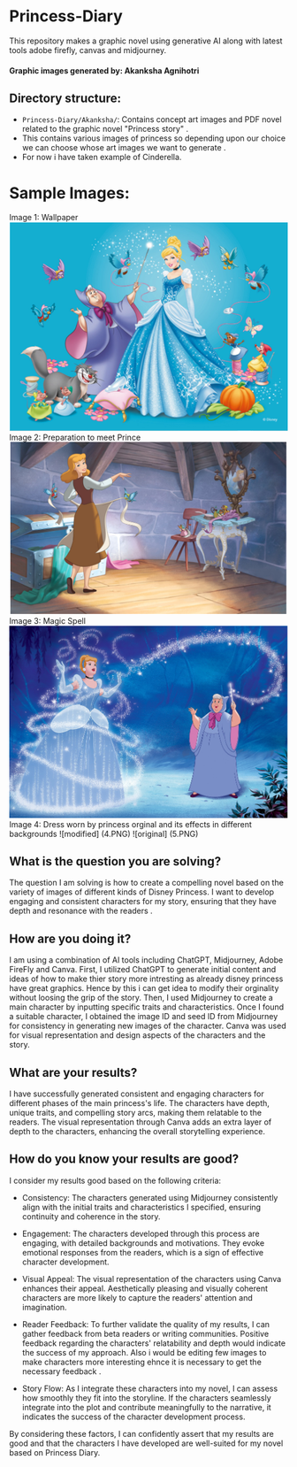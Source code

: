 # Princess-Diary
This repository makes a graphic novel using generative AI along with latest tools adobe firefly, canvas and midjourney.
#### Graphic images generated by: Akanksha Agnihotri
## Directory structure:
- `Princess-Diary/Akanksha/`: Contains concept art images and PDF novel related to the graphic novel "Princess story" . 
- This contains various images of princess so depending upon our choice we can choose whose art images we want to generate .
- For now i have taken example of Cinderella. 

# Sample Images:
Image 1: Wallpaper
![Wallpaper](1.PNG)
Image 2: Preparation to meet Prince
![](3.PNG)
Image 3: Magic Spell
![](2.PNG)
Image 4: Dress worn by princess orginal and its effects in different backgrounds 
![modified] (4.PNG)
![original] (5.PNG)  


## What is the question you are solving?

The question I am solving is how to create a compelling novel based on the variety of images of different kinds of Disney Princess. I want to develop engaging and consistent characters for my story, ensuring that they have depth and resonance with the readers .

## How are you doing it?

I am using a combination of AI tools including ChatGPT, Midjourney, Adobe FireFly and Canva. First, I utilized ChatGPT to generate initial content and ideas of how to make thier story more intresting as already disney princess have great graphics. Hence by this i can get idea to modify their orginality without loosing the grip of the story. Then, I used Midjourney to create a main character by inputting specific traits and characteristics. Once I found a suitable character, I obtained the image ID and seed ID from Midjourney for consistency in generating new images of the character. Canva was used for visual representation and design aspects of the characters and the story.

## What are your results?

I have successfully generated consistent and engaging characters for different phases of the main princess's life. The characters have depth, unique traits, and compelling story arcs, making them relatable to the readers. The visual representation through Canva adds an extra layer of depth to the characters, enhancing the overall storytelling experience.

## How do you know your results are good?

I consider my results good based on the following criteria:

- Consistency: The characters generated using Midjourney consistently align with the initial traits and characteristics I specified, ensuring continuity and coherence in the story.

- Engagement: The characters developed through this process are engaging, with detailed backgrounds and motivations. They evoke emotional responses from the readers, which is a sign of effective character development.

- Visual Appeal: The visual representation of the characters using Canva enhances their appeal. Aesthetically pleasing and visually coherent characters are more likely to capture the readers' attention and imagination.

- Reader Feedback: To further validate the quality of my results, I can gather feedback from beta readers or writing communities. Positive feedback regarding the characters' relatability and depth would indicate the success of my approach. Also i would be editing few images to make characters more interesting ehnce it is necessary
to get the necessary feedback .

- Story Flow: As I integrate these characters into my novel, I can assess how smoothly they fit into the storyline. If the characters seamlessly integrate into the plot and contribute meaningfully to the narrative, it indicates the success of the character development process.

By considering these factors, I can confidently assert that my results are good and that the characters I have developed are well-suited for my novel based on Princess Diary.
